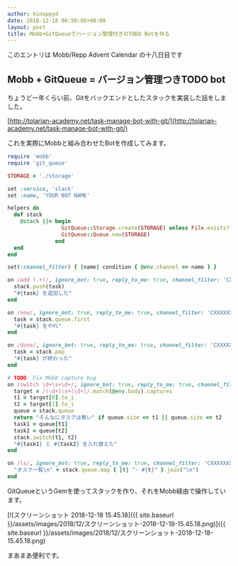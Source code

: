 ```yaml
---
author: kinoppyd
date: 2018-12-18 06:50:08+00:00
layout: post
title: Mobb+GitQueueでバージョン管理付きのTODO Botを作る
---
```


このエントリは Mobb/Repp Advent Calendar の十八日目です


## Mobb + GitQueue = バージョン管理つきTODO bot


ちょうど一年くらい前、Gitをバックエンドとしたスタックを実装した話をしました。

[http://tolarian-academy.net/task-manage-bot-with-git/](http://tolarian-academy.net/task-manage-bot-with-git/)

これを実際にMobbと組み合わせたBotを作成してみます。

```ruby
require 'mobb'
require 'git_queue'

STORAGE = './storage'

set :service, 'slack'
set :name, 'YOUR BOT NAME'

helpers do
  def stack
    @stack ||= begin
                 GitQueue::Storage.create(STORAGE) unless File.exists?(STORAGE)
                 GitQueue::Queue.new(STORAGE)
               end
  end
end

set(:channel_filter) { |name| condition { @env.channel == name } }

on /add (.+)/, ignore_bot: true, reply_to_me: true, channel_filter: 'CXXXXXXX' do |task|
  stack.push(task)
  "#{task} を追加した"
end

on /now/, ignore_bot: true, reply_to_me: true, channel_filter: 'CXXXXXXX' do
  task = stack.queue.first
  "#{task} をやれ"
end

on /done/, ignore_bot: true, reply_to_me: true, channel_filter: 'CXXXXXXX' do
  task = stack.pop
  "#{task} が終わった"
end

# TODO: Fix Mobb capture bug
on /switch \d+\s+\d+/, ignore_bot: true, reply_to_me: true, channel_filter: 'CXXXXXXX' do
  target = /(\d+)\s+(\d+)/.match(@env.body).captures
  t1 = target[0].to_i
  t2 = target[1].to_i
  queue = stack.queue
  return "そんなにタスクは無い" if queue.size <= t1 || queue.size <= t2
  task1 = queue[t1]
  task2 = queue[t2]
  stack.switch(t1, t2)
  "#{task1} と #{task2} を入れ替えた"
end

on /ls/, ignore_bot: true, reply_to_me: true, channel_filter: 'CXXXXXXX' do
  "タスク一覧\n" + stack.queue.map { |t| "- #{t}" }.join("\n")
end
```

GitQueueというGemを使ってスタックを作り、それをMobb経由で操作しています。

[![スクリーンショット 2018-12-18 15.45.18]({{ site.baseurl }}/assets/images/2018/12/スクリーンショット-2018-12-18-15.45.18.png)]({{ site.baseurl }}/assets/images/2018/12/スクリーンショット-2018-12-18-15.45.18.png)

まあまあ便利です。
